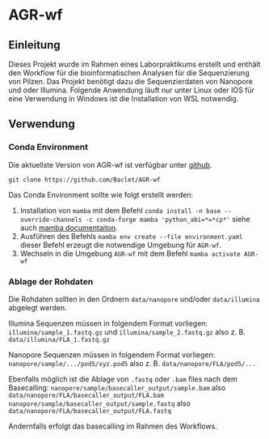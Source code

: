 # AGR-wf
## Einleitung

Dieses Projekt wurde im Rahmen eines Laborpraktikums erstellt und enthält den Workflow für die bioinformatischen Analysen für die Sequenzierung von Pilzen.
Das Projekt benötigt dazu die Sequenzierdaten von Nanopore und oder Illumina. Folgende Anwendung läuft nur unter Linux oder IOS für eine Verwendung in Windows ist die Installation von WSL notwendig.

## Verwendung
### Conda Environment

Die aktuellste Version von AGR-wf ist verfügbar unter [github](https://github.com/Baclet/AGR-wf).

`git clone https://github.com/Baclet/AGR-wf`

Das Conda Environment sollte wie folgt erstellt werden:

1. Installation von `mamba` mit dem Befehl `conda install -n base --override-channels -c conda-forge mamba 'python_abi=*=*cp*'` siehe auch [mamba documentaiton](https://mamba.readthedocs.io/en/latest/mamba-installation.html).
2. Ausführen des Befehls `mamba env create --file environment.yaml` dieser Befehl erzeugt die notwendige Umgebung für `AGR-wf`.
3. Wechseln in die Umgebung `AGR-wf` mit dem Befehl `mamba activate AGR-wf`

### Ablage der Rohdaten

Die Rohdaten sollten in den Ordnern `data/nanopore` und/oder `data/illumina` abgelegt werden. 

Illumina Sequenzen müssen in folgendem Format vorliegen: 
`illumina/sample_1.fastq.gz` und `illumina/sample_2.fastq.gz` also z. B. `data/illumina/FLA_1.fastq.gz` 

Nanopore Sequenzen müssen in folgendem Format vorliegen:
`nanopore/sample/.../pod5/xyz.pod5` also z. B. `data/nanopore/FLA/pod5/...`

Ebenfalls möglich ist die Ablage von `.fastq` oder `.bam` files nach dem Basecalling:
`nanopore/sample/basecaller_output/sample.bam` also `data/nanopore/FLA/basecaller_output/FLA.bam`
`nanopore/sample/basecaller_output/sample.fastq` also `data/nanopore/FLA/basecaller_output/FLA.fastq`

Andernfalls erfolgt das basecalling im Rahmen des Workflows. 
